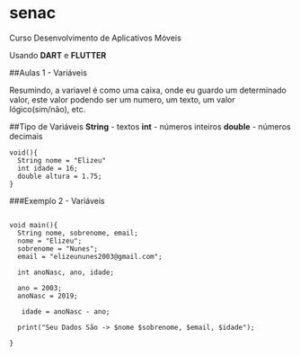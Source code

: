 # senac
Curso Desenvolvimento de Aplicativos Móveis

Usando **DART** e **FLUTTER**

##Aulas 1 - Variáveis

Resumindo, a variavel é como uma caixa, onde eu guardo um determinado valor, este valor podendo ser um numero, um texto, um valor lógico(sim/não), etc.

##Tipo de Variáveis
**String** - textos
**int** - números inteiros
**double** - números decimais

```
void(){
  String nome = "Elizeu"
  int idade = 16;
  double altura = 1.75;
}
```

###Exemplo 2 - Variáveis

```

void main(){
  String nome, sobrenome, email;
  nome = "Elizeu";
  sobrenome = "Nunes";
  email = "elizeununes2003@gmail.com";
  
  int anoNasc, ano, idade;
  
  ano = 2003;
  anoNasc = 2019;
  
   idade = anoNasc - ano;
  
  print("Seu Dados São -> $nome $sobrenome, $email, $idade");
  
}

```
